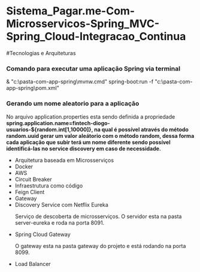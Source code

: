 # Sistema_Pagar.me-Com-Microsservicos-Spring_MVC-Spring_Cloud-Integracao_Continua

#Tecnologias e Arquiteturas

<h3>Comando para executar uma aplicação Spring via terminal</h3>
<p>& "c:\pasta-com-app-spring\mvnw.cmd" spring-boot:run -f "c:\pasta-com-app-spring\pom.xml"</p>

<h3>Gerando um nome aleatorio para a aplicação</h3>
<p>No arquivo application.properties esta sendo definida a propriedade <strong>spring.application.name=fintech-diogo-usuarios-${random.int[1,10000]}, na qual é possível através do método random.uuid gerar um valor aleátorio com o método random, dessa forma cada aplicação que subir terá um nome diferente sendo possível identificá-las no service discovery em caso de necessidade. </strong></p>

<ul>
  <li>Arquitetura baseada em Microsserviços</li>
  <li>Docker</li>
  <li>AWS</li>
  <li>Circuit Breaker</li>
  <li>Infraestrutura como código</li>
 <li>Feign Client</li>
 <li>Gateway</li>
 <li>Discovery Service com Netflix Eureka</li>
  <p>Serviço de descoberta de microsserviços. O servidor esta na pasta server-eureka e roda na porta 8091.</p>
  <li> Spring Cloud Gateway</li>
  <p>O gateway esta na pasta gateway do projeto e está rodando na porta 8099.</p>
 <li>Load Balancer</li> 
</ul>
